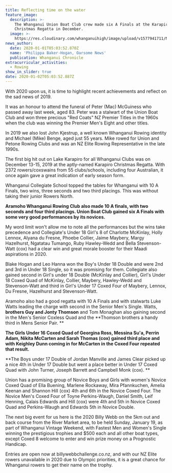 ```yaml
---
title: Reflecting time on the water
feature_image:
  description: >-
    The Whanganui Union Boat Club crew made six A Finals at the Karapiro
    Christmas Regatta in December.
  image: >-
    https://res.cloudinary.com/whanganuihigh/image/upload/v1577941711/News/Chron_1.1.20.jpg
news_author:
  date: 2020-01-01T05:03:52.870Z
  name: 'Philippa Baker-Hogan, Oarsome News'
  publication: Whanganui Chronicle
extracurricular_activities:
  - Rowing
show_in_slider: true
date: 2020-01-02T05:03:52.887Z
---
```

With 2020 upon us, it is time to highlight recent achievements and reflect on the sad news of 2019.

It was an honour to attend the funeral of Peter (Mac) McGuiness who passed away last week, aged 83. Peter was a stalwart of the Union Boat Club and won three precious "Red Coats" NZ Premier Titles in the 1960s when the club was winning the Premier Men's Eight and other titles.

In 2019 we also lost John Kjestrup, a well known Whanganui Rowing identity and Michael (Mike) Benge, aged just 55 years. Mike rowed for Union and Petone Rowing Clubs and was an NZ Elite Rowing Representative in the late 1990s.

The first big hit out on Lake Karapiro for all Whanganui Clubs was on December 13-15, 2019 at the aptly-named Karapiro Christmas Regatta. With 2372 rowers/coxswains from 55 clubs/schools, including four Australian, it once again gave a great indication of early season form.

Whanganui Collegiate School topped the tables for Whanganui with 10 A Finals, two wins, three seconds and two third placings. This was without taking their junior Rowers North.

**Aramoho Whanganui Rowing Club also made 10 A finals, with two seconds and four third placings. Union Boat Club gained six A Finals with some very good performances by its novices.**

My word limit won't allow me to note all the performances but the wins take precedence and Collegiate's Under 18 Girl's 8 of Charlotte McKinlay, Holly Lennox, Alyana du Fresne, Phoebe Collier, Jaime Maybery, Margy Hazelhurst, Ngatatau Tumango, Ruby Hawley-Wedd and Bella Stevenson-Watt (cox) had a clear win and great morale booster for their Maadi aspirations in 2020.

Blake Hogan and Leo Hanna won the Boy's Under 18 Double and were 2nd and 3rd in Under 18 Single, so it was promising for them. Collegiate also gained second in Girl's under 18 Double (McKinlay and Collier), Girl's Under 18 Coxed Quad of McKinlay, Collier, Maybery, Hawley-Wedd and Stevenson-Watt and third in Girl's Under 17 Coxed Four of Maybery, Lennox, Du Fresne, Hazelhurst and Stevenson-Watt.

Aramoho also had a good regatta with 10 A Finals and with stalwarts Luke Watts leading the charge with second in the Senior Men's Single. Watts, **brothers Guy and Jonty Thomson** and Tom Monaghan also gaining second in the Men's Senior Coxless Quad and the **Thomson brothers a handy third in Mens Senior Pair.**

**The Girls Under 16 Coxed Quad of Georgina Ross, Messina Su'a, Perrin Adam, Nikita McCarten and Sarah Thomas (cox) gained third place and with Keighley Dunn coming in for McCarten in the Coxed Four repeated that result.**

**The Boys under 17 Double of Jordan Manville and James Clear picked up a nice 4th in Under 17 Double but went a place better in Under 17 Coxed Quad with John Turner, Joseph Barrett and Campbell Monk (cox).**

Union has a promising group of Novice Boys and Girls with women's Novice Coxed Quad of Ella Buening, Marlene Rockaway, Mira Pfannkuchen, Amelia Keenan and Shannon Hill (cox) 4th and 6th in the Novice Coxed Four. The Novice Men's Coxed Four of Toyne Perkins-Waugh, Daniel Smith, Leif Henning, Calais Edwards and Hill (cox) were 4th and 5th in Novice Coxed Quad and Perkins-Waugh and Edwards 5th in Novice Double.

The next big event for us here is the 2020 Billy Webb on the 5km out and back course from the River Market area, to be held Sunday, January 19, as part of Whanganui Vintage Weekend, with Fastest Men and Women's Single winning the prestigious trophies and $500 each and all other boat types, except Coxed 8 welcome to enter and win prize money on a Prognostic Handicap.

Entries are open now at billywebbchallenge.co.nz, and with our NZ Elite rowers unavailable in 2020 due to Olympic priorities, it is a great chance for Whanganui rowers to get their name on the trophy.
